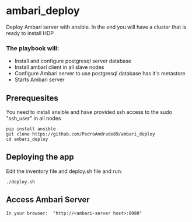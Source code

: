 # ambari_deploy
Deploy Ambari server with ansible. In the end you will have a cluster that is ready to install HDP

### The playbook will:

  - Install and configure postgresql server database
  - Install ambari client in all slave nodes
  - Configure Ambari server to use postgresql database has it's metastore 
  - Starts Ambari server

## Prerequesites

You need to install ansible and have provided ssh access to the sudo "ssh_user" in all nodes

```
pip install ansible
git clone https://github.com/PedroAndrade89/ambari_deploy
cd ambari_deploy
```

## Deploying the app

Edit the inventory file and deploy.sh file and run:

```
./deploy.sh
```

## Access Ambari Server 

```
In your browser:  "http://<ambari-server host>:8080"
```

